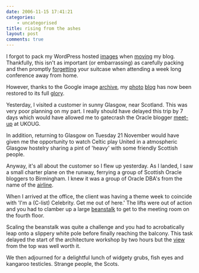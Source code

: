 ```yaml
---
date: 2006-11-15 17:41:21
categories:
    - uncategorised
title: rising from the ashes
layout: post
comments: true
---
```

I forgot to pack my WordPress hosted
[images](http://www.nbrightside.com/blog/2006/10/04/checkpoint-charlie/)
when
[movin](http://www.nbrightside.com/blog/2006/09/30/from-wordpresscom-to-wordpressorg/)g
my blog. Thankfully, this isn't as important (or embarrassing) as
carefully packing and then promptly
[forgetting](http://radiofreetooting.blogspot.com/2006/11/ukoug-2006-day-one.html)
your suitcase when attending a week long conference away from home.

However, thanks to the Google image
[archive](http://images.google.co.uk/images?hl=en&q=site:andyc.wordpress.com&btnG=Search+Images),
my
[photo](http://www.nbrightside.com/blog/2006/04/25/wonderful-wonderful-copenhagen/)
[blog](http://www.nbrightside.com/blog/2006/04/18/birth-of-a-photo-blog/)
has now been restored to its full
[glory](http://www.nbrightside.com/blog/2006/05/08/lwtua/).

Yesterday, I visited a customer in sunny Glasgow, near Scotland. This
was very poor planning on my part. I really should have delayed this
trip by 7 days which would have allowed me to gatecrash the Oracle
blogger
[meet-up](http://www.rittman.net/2006/10/18/blogger-meetup-ukoug-conference-tuesday-november-14th/)
at UKOUG.

In addition, returning to Glasgow on Tuesday 21 November would have
given me the opportunity to watch Celtic play United in a atmospheric
Glasgow hostelry sharing a pint of 'heavy' with some friendly Scottish
people.

Anyway, it's all about the customer so I flew up yesterday. As I landed,
I saw a small charter plane on the runway, ferrying a group of Scottish
Oracle bloggers to Birmingham. I knew it was a group of Oracle DBA's
from the name of the [airline](http://flydba.com/).

When I arrived at the office, the client was having a theme week to
coincide with 'I'm a (C-list) Celebrity. Get me out of here.' The lifts
were out of action and you had to clamber up a large
[beanstalk](http://flickr.com/photos/70276096@N00/297978033/) to get to
the meeting room on the fourth floor.

Scaling the beanstalk was quite a challenge and you had to acrobatically
leap onto a slippery white pole before finally reaching the balcony.
This task delayed the start of the architecture workshop by two hours
but the
[view](http://flickr.com/photos/70276096@N00/297978031/in/photostream/)
from the top was well worth it.

We then adjourned for a delightful lunch of widgety grubs, fish eyes and
kangaroo testicles. Strange people, the Scots.
